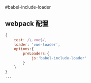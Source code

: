 #babel-include-loader

## webpack 配置
```js
{
    test: /\.vue$/,
    loader: 'vue-loader',
    options:{
        preLoaders:{
            js:'babel-include-loader'
        }
    }
}
...

```